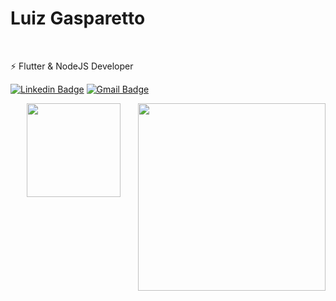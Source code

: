 # Luiz Gasparetto
<br>

⚡ Flutter & NodeJS Developer

[![Linkedin Badge](https://img.shields.io/badge/-Luiz%20Gasparetto-6633cc?style=flat-square&logo=Linkedin&logoColor=white&link=https://www.linkedin.com/in/luiz-eduardo-gasparetto-133723225/)](https://www.linkedin.com/in/luiz-eduardo-gasparetto-133723225/) 
[![Gmail Badge](https://img.shields.io/badge/-luizegasp@gmail.com-6633cc?style=flat-square&logo=Gmail&logoColor=white&link=mailto:luizegasp@gmail.com)](mailto:luizegasp@gmail.com) 

<img align="right" width="300em" height="300em" src="https://lottiefiles.com/63487-programming-computer"/>
<div align="center">
  <a href="https://github.com/luizgasp">
  <img height="150em" src="https://github-readme-stats.vercel.app/api/top-langs/?username=luizgasp&layout=compact&langs_count=7&theme=dark"/>
</div>

